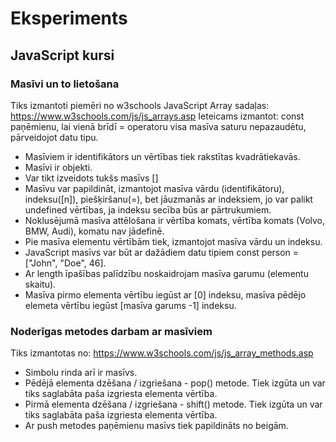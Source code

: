 # Eksperiments
## JavaScript kursi
### Masīvi un to lietošana
Tiks izmantoti piemēri no w3schools JavaScript Array sadaļas: https://www.w3schools.com/js/js_arrays.asp
Ieteicams izmantot: const paņēmienu, lai vienā brīdī = operatoru visa masīva saturu nepazaudētu, pārveidojot datu tipu.
- Masīviem ir identifikātors un vērtības tiek rakstītas kvadrātiekavās.
- Masīvi ir objekti.
- Var tikt izveidots tukšs masīvs []
- Masīvu var papildināt, izmantojot masīva vārdu (identifikātoru), indeksu([n]), piešķiršanu(=), bet jāuzmanās ar indeksiem, jo var palikt undefined vērtības, ja indeksu secība būs ar pārtrukumiem.
- Noklusējumā masīva attēlošana ir vērtība komats, vērtība komats (Volvo, BMW, Audi), komatu nav jādefinē.
- Pie masīva elementu vērtībām tiek, izmantojot masīva vārdu un indeksu.
- JavaScript masīvs var būt ar dažādiem datu tipiem const person = ["John", "Doe", 46].
- Ar length īpašības palīdzību noskaidrojam masīva garumu (elementu skaitu).
- Masīva pirmo elementa vērtību iegūst ar [0] indeksu, masīva pēdējo elemeta vērtību iegūst [masīva garums -1] indeksu.

### Noderīgas metodes darbam ar masīviem
Tiks izmantotas no: https://www.w3schools.com/js/js_array_methods.asp
- Simbolu rinda arī ir masīvs.
- Pēdējā elementa dzēšana / izgriešana - pop() metode. Tiek izgūta un var tiks saglabāta paša izgriesta elementa vērtība.
- Pirmā elementa dzēšana / izgriešana - shift() metode. Tiek izgūta un var tiks saglabāta paša izgriesta elementa vērtība.
- Ar push metodes paņēmienu masīvs tiek papildināts no beigām.